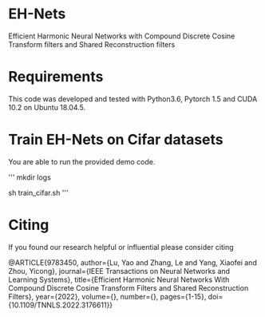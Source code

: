 # EH-Nets
Efficient Harmonic Neural Networks with Compound Discrete Cosine Transform filters and Shared Reconstruction filters

# Requirements
This code was developed and tested with Python3.6, Pytorch 1.5 and CUDA 10.2 on Ubuntu 18.04.5.

# Train EH-Nets on Cifar datasets 
You are able to run the provided demo code.

'''
mkdir logs

sh train_cifar.sh
'''
# Citing
If you found our research helpful or influential please consider citing

@ARTICLE{9783450,
  author={Lu, Yao and Zhang, Le and Yang, Xiaofei and Zhou, Yicong},
  journal={IEEE Transactions on Neural Networks and Learning Systems}, 
  title={Efficient Harmonic Neural Networks With Compound Discrete Cosine Transform Filters and Shared Reconstruction Filters}, 
  year={2022},
  volume={},
  number={},
  pages={1-15},
  doi={10.1109/TNNLS.2022.3176611}}
